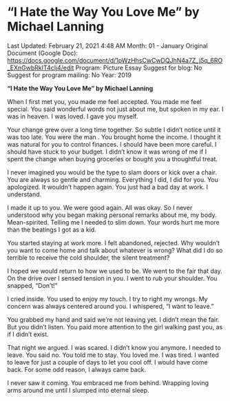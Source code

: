 # “I Hate the Way You Love Me” by Michael Lanning

Last Updated: February 21, 2021 4:48 AM
Month: 01 - January
Original Document (Google Doc): https://docs.google.com/document/d/1pWzHhsCwCwDQJhN4a7Z_j5q_6RO_EXnGwbRkIT4clj4/edit
Program: Picture Essay
Suggest for blog: No
Suggest for program mailing: No
Year: 2019

**“I Hate the Way You Love Me” by Michael Lanning**

When I first met you, you made me feel accepted. You made me feel special. You said wonderful words not just about me, but spoken in my ear. I was in heaven. I was loved. I gave you myself.

Your change grew over a long time together. So subtle I didn’t notice until it was too late. You were the man . You brought home the income. I thought it was natural for you to control finances. I should have been more careful. I should have stuck to your budget. I didn’t know it was wrong of me if I spent the change when buying groceries or bought you a thoughtful treat.

I never imagined you would be the type to slam doors or kick over a chair. You are always so gentle and charming. Everything I did, I did for you. You apologized. It wouldn’t happen again. You just had a bad day at work. I understand.

I made it up to you. We were good again. All was okay. So I never understood why you began making personal remarks about me, my body. Mean-spirited. Telling me I needed to slim down. Your words hurt me more than the beatings I got as a kid.

You started staying at work more. I felt abandoned, rejected. Why wouldn’t you want to come home and talk about whatever is wrong? What did I do so terrible to receive the cold shoulder, the silent treatment?

I hoped we would return to how we used to be. We went to the fair that day. On the drive over I sensed tension in you. I went to rub your shoulder. You snapped, “Don’t!” 

I cried inside. You used to enjoy my touch. I try to right my wrongs. My concern was always centered around you. I whispered, “I want to leave.” 

You grabbed my hand and said we’re not leaving yet. I didn’t mean the fair. But you didn’t listen. You paid more attention to the girl walking past you, as if I didn’t exist.

That night we argued. I was scared. I didn’t know you anymore. I needed to leave. You said no. You told me to stay. You loved me. I was tired. I wanted to leave for just a couple of days to let you cool off. I would have come back. For some odd reason, I always came back.

I never saw it coming. You embraced me from behind. Wrapping loving arms around me until I slumped into eternal sleep.